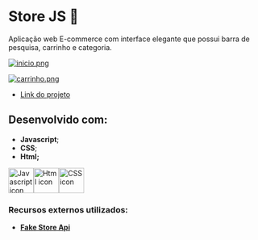 # Store JS 🛒

Aplicação web E-commerce com interface elegante que possui barra de pesquisa, carrinho e categoria.

[![inicio.png](https://i.postimg.cc/90z32WcS/inicio.png)](https://postimg.cc/LgdQBFYB)

[![carrinho.png](https://i.postimg.cc/y6cPvDcb/carrinho.png)](https://postimg.cc/XXNdv72f)

- [Link do projeto](https://store-js-eta.vercel.app/)

## Desenvolvido com: 
- **Javascript**; 
- **CSS**; 
- **Html;**

<div style='display:flex'>
<img src='https://img.icons8.com/?size=100&id=108784&format=png&color=000000' width='50' height='50' alt='Javascript icon'/>
<img src='https://img.icons8.com/?size=100&id=20909&format=png&color=000000' width='50' height='50' alt='Html icon'/>
<img src='https://github.com/user-attachments/assets/9fd894b0-eba8-4fb8-a984-bf359e9b6c3a' width="50" height="50" alt='CSS icon' />
</div>

### Recursos externos utilizados:
- **[Fake Store Api](https://fakestoreapi.in/)** 
